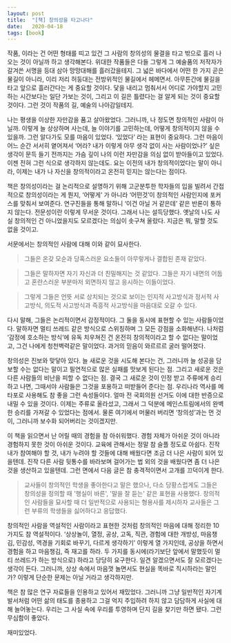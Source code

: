 ```yaml
---
layout: post
title:  "[책] 창의성을 타고나다"
date:   2020-04-18
tags: [book]
---
```


작품, 이라는 건 어떤 형태를 띠고 있건 그 사람의 창의성의 물결을 타고 밖으로 흘러 나오는 것이 아닐까 하고 생각해본다. 위대한 작품들은 다들 그렇게 그 예술품의 저작자가 갈겨쓴 서명을 등대 삼아 망망대해를 흘러갔을테지. 그 넓은 바다에서 어떤 한 가지 곧은 물길이 아니라, 이리 저리 허둥대는 전방위적인 물길에서 헤메면서. 아무튼간에 물길을 타고 앞으로 흘러간다는 게 중요할 것이다. 닻을 내리고 멈춰서서 어디로 가야할지 고민하는 시간보다는 일단 가보는 것이, 그리고 이 길은 틀렸다는 걸 알게 되는 것이 중요할 것이다. 그런 것이 작품의 길, 예술의 나아감일테지.

나는 평생을 이상한 자만감을 품고 살아왔었다. 그러니까, 나 정도면 창의적인 사람이 아닐까. 이렇게 늘 상상하며 사는데, 늘 이야기를 고민하는데, 어떻게 창의적이지 않을 수 있을까. 그런 알다가도 모를 마음이 있었다. ‘있었다’ 라는 표현이 중요하다. 그런 마음이 어느 순간 서서히 옅어져서 ‘어라? 내가 이렇게 아무 생각 없이 사는 사람이었나?’ 싶은 생각이 문득 들기 전까지는 가슴 깊이 나의 이런 자만감을 의심 없이 받아들이고 있었다. 이젠 전혀 그런 식으로 생각하지 않는데도. 요는 이전의 내가 창의적이었다는 말이 아니라, 이제는 내가 나 자신을 창의적이라고 온전히 믿지는 않는다는 점이다.

책은 창의성이라는 걸 논리적으로 설명하기 위해 고군분투한 학자들의 입을 빌려서 간접적으로 창의성이라는 게 뭔지, ‘어떻게’ 가 아니라 ‘어떤것’이 창의적인 사람인지에 포커스를 맞춰서 보여준다. 연구진들을 통해 말하니 ‘이건 아닐 거 같은데’ 같은 반론이 통하지 않는다. 전문성이란 이렇게 무서운 것이다. 그래서 나는 설득당했다. 옛날의 나도 사실 창의적인 건 아니었을지도 모르겠다는 의심이 솟구쳐 올랐다. 지금은 뭐, 말할 것도 없을 것이고.

서문에서는 창의적인 사람에 대해 이와 같이 묘사한다.
<blockquote>
그들은 온갖 모순과 당혹스러운 요소들이 아무렇게나 결합된 존재 같았다.
</blockquote>
<blockquote>
그들은 말하자면 자기 자신과 더 친밀해지는 것 같았다. 그들은 자기 내면의 어둡고 혼란스러운 부분마저 외면하지 않고 응시하는 이들이었다.
</blockquote>
<blockquote>
그렇게 그들은 언뜻 서로 상치되는 것으로 보이는 인지적 사고방식과 정서적 사고방식, 의도적 사고방식과 즉흥적 사고방식을 마음대로 오갈 수 있다.
</blockquote>
다시 말해, 그들은 논리적이면서 감정적이다. 그 둘을 동시에 표현할 수 있는 사람들이었다. 말하자면 멀티 쓰레드 같은 방식으로 스위칭하며 그 모든 강점을 소화해낸다. 나처럼 ‘감정에 호소하는 방식’에 유독 치우쳐진 건 온전히 창의적이라고 할 수 없다는 말이었고, 그건 나에게 청천벽력같은 말이었다. 과거의 믿음이 와르르르 굴러 떨어졌다.

창의성은 진보와 맞닿아 있다. 늘 새로운 것을 시도해 본다는 건, 그러니까 늘 성공을 담보할 수는 없다는 말이고 필연적으로 많은 실패를 맛보게 된다는 점. 그리고 새로운 것은 다른 사람들의 비난을 피할 수 없다는 점. 결국 그 새로운 것이 인정 받고 주류에게 승리하고 나면, 그때서야 사람들은 그것을 포용하고 떠받들어 준다는 점. 우리나라 역사를 메타포로 사용해도 참 좋을 그런 속성들이다. 얼마 전 국회의원 선거도 이에 대한 반증으로 내밀 수 있을 것이다. 이제는 주류로 올라섰고, 그래서 그 덕분에 메인스트림에서의 완벽한 승리를 가져갈 수 있었다는 점에서. 물론 여기에서 머물러 버리면 ‘창의성’과는 먼 것이, 그러니까 보수화 되어버리는 것이겠지만.

이 책을 읽으면서 난 어릴 때의 경험을 참 아쉬워했다. 경험 자체가 아쉬운 것이 아니라 경험하지 못한 것이 아쉬운 것이다. 교육에 관해서는 정말 참 슬플 정도로 아쉽다. 진작 내가 참여해야 할 것, 내가 누려야 할 것들에 대해 배웠다면 조금 더 나은 사람이 되어 있을텐데. 진작 다른 사람 뒷통수를 바라보며 걸어가는 법 외의 것을 배웠다면 좀 더 나은 것을 생산하고 있을텐데. 그런 면에서 다음 글은 참 충격적이면서 고개를 끄덕이게 한다.
<blockquote>
교사들이 창의적인 학생을 좋아한다고 말은 했으나, 다소 당황스럽게도 그들은 창의성을 정의할 때 '행실이 바른', '말을 잘 듣는' 같은 표현을 사용했다. 창의적인 사람들을 묘사할 때 더 일반적으로 사용되는 형용사를 제시하자 교사들은 그런 부류의 학생들을 싫어하다고 응답했다.
</blockquote>

창의적인 사람을 역설적인 사람이라고 표현한 것처럼 창의적인 마음에 대해 정리한 10가지도 참 역설적이다. ‘상상놀이, 열정, 공상, 고독, 직관, 경험에 대한 개방성, 마음챙김, 민감성, 역경을 기회로 바꾸기, 다르게 생각하기’ 이렇게 열 가지인데, 공상을 하면서 경험을 하고 마음챙김, 즉 재고를 하라. 두 가지를 동시에(라기보단 앞에서 말했듯이 멀티 쓰레드가 하는 방식으로) 하라고 당당히 요구한다. 일견 알겠으면서도 잘 모르겠다는 생각이 든다. 그러니까, 상상 속에서 마음껏 놀면서도 현실을 똑바로 직시하라는 말인가? 이렇게 단순한 문제는 아닐 거라고 생각하지만.

책은 참 많은 연구 자료들을 인용하고 있어서 재밌었다. 그러니까 그냥 일반적인 자기계발서처럼 어떤 삶의 태도를 종용하고 그걸 억지 주입하려 하지 않고 담담하게 사실에 대해 늘어놓는다. 우리는 그 사실 속에 우리를 투영하며 단지 길을 찾기만 하면 됐다. 그런 무심함이 좋았다.

재미있었다.
